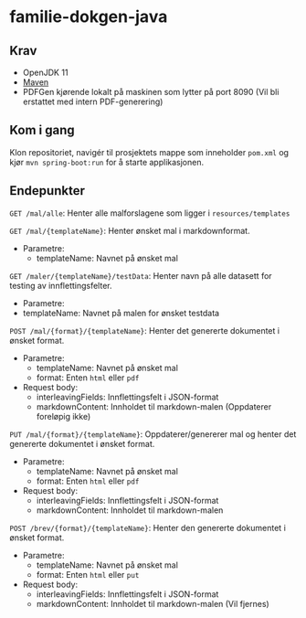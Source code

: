 # familie-dokgen-java 

## Krav
- OpenJDK 11
- [Maven](https://maven.apache.org/)
- PDFGen kjørende lokalt på maskinen som lytter på port 8090 (Vil bli erstattet med intern PDF-generering)

## Kom i gang
Klon repositoriet, navigér til prosjektets mappe som inneholder `pom.xml` og kjør `mvn spring-boot:run` for å starte applikasjonen. 

## Endepunkter
`GET /mal/alle`: Henter alle malforslagene som ligger i `resources/templates`
    
`GET /mal/{templateName}`: Henter ønsket mal i markdownformat.

* Parametre:
    * templateName: Navnet på ønsket mal
    
`GET /maler/{templateName}/testData`: Henter navn på alle datasett for testing av innflettingsfelter.
* Parametre:
* templateName: Navnet på malen for ønsket testdata
    
`POST /mal/{format}/{templateName}`: Henter det genererte dokumentet i ønsket format.

* Parametre:
    * templateName: Navnet på ønsket mal
    * format: Enten `html` eller `pdf`
* Request body:
    * interleavingFields: Innflettingsfelt i JSON-format
    * markdownContent: Innholdet til markdown-malen (Oppdaterer foreløpig ikke)
    
`PUT /mal/{format}/{templateName}`: Oppdaterer/genererer mal og henter det genererte dokumentet i ønsket format.

* Parametre:
    * templateName: Navnet på ønsket mal
    * format: Enten `html` eller `pdf`
* Request body:
    * interleavingFields: Innflettingsfelt i JSON-format
    * markdownContent: Innholdet til markdown-malen

`POST /brev/{format}/{templateName}`: Henter den genererte dokumentet i ønsket format.

* Parametre:
    * templateName: Navnet på ønsket mal
    * format: Enten `html` eller `put`
* Request body:
    * interleavingFields: Innflettingsfelt i JSON-format
    * markdownContent: Innholdet til markdown-malen (Vil fjernes)
